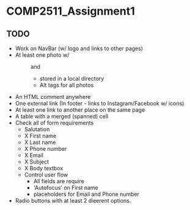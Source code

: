 # COMP2511_Assignment1

## TODO

- Work on NavBar (w/ logo and links to other pages)
- At least one photo w/ <figure> and <figcaption>
  - stored in a local directory
  - Alt tags for all photos
- An HTML comment anywhere
- One external link (In footer - links to Instagram/Facebook w/ icons)
- At least one link to another place on the same page
- A table with a merged (spanned) cell
- Check all of form requirements
  - Salutation
  - X First name
  - X Last name
  - X Phone number
  - X Email
  - X Subject
  - X Body textbox
  - Control user flow
    - All fields are require
    - 'Autofocus' on First name
    - placeholders for Email and Phone number
- Radio buttons with at least 2 dieerent options.

